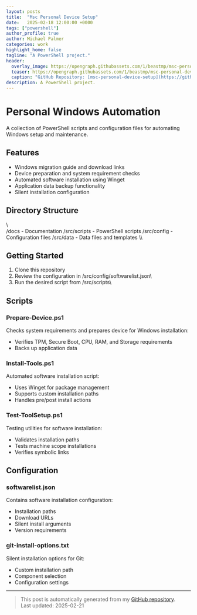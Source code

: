 ```yaml
---
layout: posts
title:  "Msc Personal Device Setup"
date:   2025-02-18 12:00:00 +0000
tags: ["powershell"]
author_profile: true
author: Michael Palmer
categories: work
highlight_home: false
tagline: "A PowerShell project."
header:
  overlay_image: https://opengraph.githubassets.com/1/beastmp/msc-personal-device-setup
  teaser: https://opengraph.githubassets.com/1/beastmp/msc-personal-device-setup
  caption: "GitHub Repository: [msc-personal-device-setup](https://github.com/beastmp/msc-personal-device-setup)"
description: A PowerShell project.
---
```


# Personal Windows Automation

A collection of PowerShell scripts and configuration files for automating Windows setup and maintenance.

## Features

- Windows migration guide and download links
- Device preparation and system requirement checks
- Automated software installation using Winget
- Application data backup functionality
- Silent installation configuration

## Directory Structure
\\\
/docs         - Documentation
/src/scripts  - PowerShell scripts
/src/config   - Configuration files
/src/data     - Data files and templates
\\\

## Getting Started

1. Clone this repository
2. Review the configuration in \/src/config/softwarelist.json\
3. Run the desired script from \/src/scripts\

## Scripts

### Prepare-Device.ps1
Checks system requirements and prepares device for Windows installation:
- Verifies TPM, Secure Boot, CPU, RAM, and Storage requirements
- Backs up application data

### Install-Tools.ps1
Automated software installation script:
- Uses Winget for package management
- Supports custom installation paths
- Handles pre/post install actions

### Test-ToolSetup.ps1
Testing utilities for software installation:
- Validates installation paths
- Tests machine scope installations
- Verifies symbolic links

## Configuration

### softwarelist.json
Contains software installation configuration:
- Installation paths
- Download URLs
- Silent install arguments
- Version requirements

### git-install-options.txt
Silent installation options for Git:
- Custom installation path
- Component selection
- Configuration settings


---


> This post is automatically generated from my [GitHub repository](https://github.com/beastmp/msc-personal-device-setup).  
> Last updated: 2025-02-21

